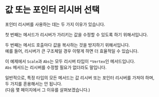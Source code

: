 # 값 또는 포인터 리시버 선택

포인터 리시버를 사용하는 데는 두 가지 이유가 있습니다.

첫 번째는 메서드가 리시버가 가리키는 값을 수정할 수 있도록 하기 위해서입니다.

두 번째는 메서드 호출마다 값을 복사하는 것을 방지하기 위해서입니다.  
예를 들어, 리시버가 큰 구조체일 경우 이렇게 하면 더 효율적일 수 있습니다.

이 예제에서 `Scale`과 `Abs`는 모두 리시버 타입이 `*Vertex`인 메서드입니다.  
`Abs` 메서드는 리시버를 수정할 필요가 없더라도 말입니다.

일반적으로, 특정 타입의 모든 메서드는 값 리시버 또는 포인터 리시버를 가져야 하며, 두 가지를 혼용해서는 안 됩니다.  
(다음 몇 페이지에서 그 이유를 살펴보겠습니다.)